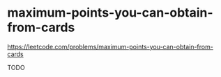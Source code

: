 # maximum-points-you-can-obtain-from-cards

https://leetcode.com/problems/maximum-points-you-can-obtain-from-cards

TODO 
